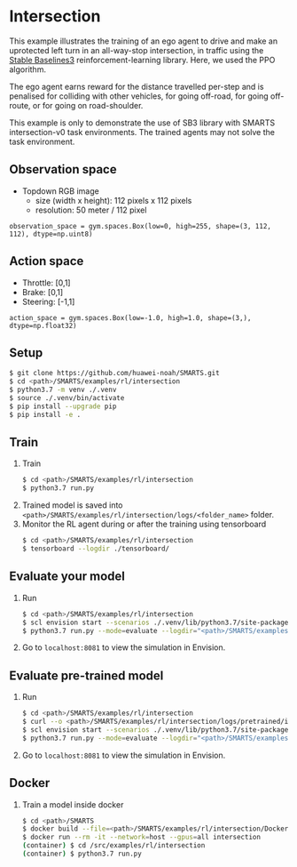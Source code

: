# Intersection
This example illustrates the training of an ego agent to drive and make an uprotected left turn in an all-way-stop intersection, in traffic using the [Stable Baselines3](https://github.com/DLR-RM/stable-baselines3) reinforcement-learning library. Here, we used the PPO algorithm.

The ego agent earns reward for the distance travelled per-step and is penalised for colliding with other vehicles, for going off-road, for going off-route, or for going on road-shoulder.

This example is only to demonstrate the use of SB3 library with SMARTS intersection-v0 task environments. The trained agents may not solve the task environment.

## Observation space
+ Topdown RGB image
    + size (width x height): 112 pixels x 112 pixels
    + resolution: 50 meter / 112 pixel
```
observation_space = gym.spaces.Box(low=0, high=255, shape=(3, 112, 112), dtype=np.uint8)
```

## Action space
+ Throttle: [0,1]
+ Brake: [0,1]
+ Steering: [-1,1]
```
action_space = gym.spaces.Box(low=-1.0, high=1.0, shape=(3,), dtype=np.float32)
```

## Setup
```bash
$ git clone https://github.com/huawei-noah/SMARTS.git
$ cd <path>/SMARTS/examples/rl/intersection
$ python3.7 -m venv ./.venv
$ source ./.venv/bin/activate
$ pip install --upgrade pip
$ pip install -e .
```

## Train
1. Train
    ```bash
    $ cd <path>/SMARTS/examples/rl/intersection
    $ python3.7 run.py 
    ```
1. Trained model is saved into `<path>/SMARTS/examples/rl/intersection/logs/<folder_name>` folder.
1. Monitor the RL agent during or after the training using tensorboard
    ```bash
    $ cd <path>/SMARTS/examples/rl/intersection
    $ tensorboard --logdir ./tensorboard/
    ```

## Evaluate your model
1. Run
    ```bash
    $ cd <path>/SMARTS/examples/rl/intersection
    $ scl envision start --scenarios ./.venv/lib/python3.7/site-packages/scenarios/intersections &
    $ python3.7 run.py --mode=evaluate --logdir="<path>/SMARTS/examples/rl/intersection/logs/<folder_name>" --head
    ```
1. Go to `localhost:8081` to view the simulation in Envision.


## Evaluate pre-trained model
1. Run
    ```bash
    $ cd <path>/SMARTS/examples/rl/intersection
    $ curl --o <path>/SMARTS/examples/rl/intersection/logs/pretrained/intersection.zip https://github.com/Adaickalavan/SMARTS-models/raw/main/intersection-v0/PPO_6200000_steps.zip
    $ scl envision start --scenarios ./.venv/lib/python3.7/site-packages/scenarios/intersections &
    $ python3.7 run.py --mode=evaluate --logdir="<path>/SMARTS/examples/rl/intersection/logs/pretrained/intersection.zip" --head
    ```
1. Go to `localhost:8081` to view the simulation in Envision.


## Docker
1. Train a model inside docker
    ```bash
    $ cd <path>/SMARTS
    $ docker build --file=<path>/SMARTS/examples/rl/intersection/Dockerfile --network=host --tag=intersection <path>/SMARTS
    $ docker run --rm -it --network=host --gpus=all intersection
    (container) $ cd /src/examples/rl/intersection
    (container) $ python3.7 run.py
    ```

